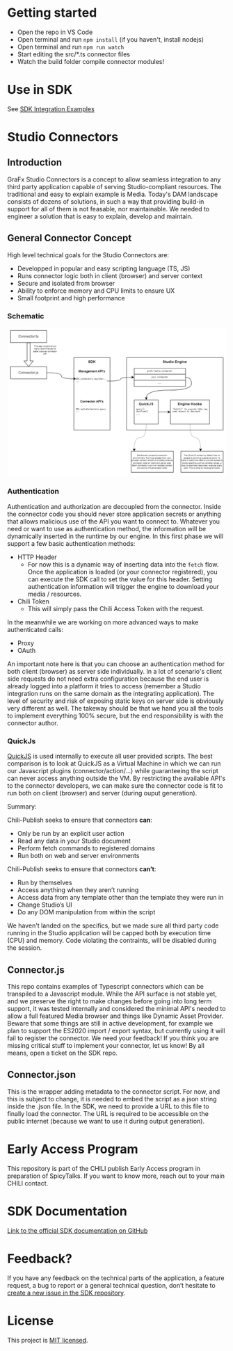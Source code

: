 # Getting started

* Open the repo in VS Code 
* Open terminal and run `npm install` (if you haven't, install nodejs)
* Open terminal and run `npm run watch`
* Start editing the src/*.ts connector files
* Watch the build folder compile connector modules! 

# Use in SDK

See [SDK Integration Examples](https://github.com/chili-publish/editor-sdk-integration-examples)


# Studio Connectors

## Introduction

GraFx Studio Connectors is a concept to allow seamless integration to any third party application capable of serving Studio-compliant resources. The traditional and easy to explain example is Media. Today's DAM landscape consists of dozens of solutions, in such a way that providing build-in support for all of them is not feasable, nor maintainable. We needed to engineer a solution that is easy to explain, develop and maintain. 

## General Connector Concept

High level technical goals for the Studio Connectors are:

* Developped in popular and easy scripting language (TS, JS)
* Runs connector logic both in client (browser) and server context
* Secure and isolated from browser
* Ability to enforce memory and CPU limits to ensure UX
* Small footprint and high performance

### Schematic
![Connector Architecture Overview](./docs/assets/Connectors.png)

### Authentication
Authentication and authorization are decoupled from the connector. Inside the connector code you should never store application secrets or anything that allows malicious use of the API you want to connect to. Whatever you need or want to use as authentication method, the information will be dynamically inserted in the runtime by our engine. 
In this first phase we will support a few basic authentication methods:

* HTTP Header
  * For now this is a dynamic way of inserting data into the `fetch` flow. Once the application is loaded (or your connector registered), you can execute the SDK call to set the value for this header. Setting authentication information will trigger the engine to download your media / resources.
* Chili Token
  * This will simply pass the Chili Access Token with the request.

In the meanwhile we are working on more advanced ways to make authenticated calls:
* Proxy
* OAuth

An important note here is that you can choose an authentication method for both client (browser) as server side individually. In a lot of scenario's client side requests do not need extra configuration because the end user is already logged into a platform it tries to access (remember a Studio integration runs on the same domain as the integrating application). The level of security and risk of exposing static keys on server side is obviously very different as well. 
The takeway should be that we hand you all the tools to implement everything 100% secure, but the end responsibility is with the connector author.

### QuickJs

[QuickJS](https://bellard.org/quickjs/) is used internally to execute all user provided scripts. The best comparison is to look at QuickJS as a Virtual Machine in which we can run our Javascript plugins (connector/action/...) while guaranteeing the script can never access anything outside the VM. By restricting the available API's to the connector developers, we can make sure the connector code is fit to run both on client (browser) and server (during ouput generation).

Summary:

Chili-Publish seeks to ensure that connectors **can**:

* Only be run by an explicit user action
* Read any data in your Studio document
* Perform fetch commands to registered domains
* Run both on web and server environments

Chili-Publish seeks to ensure that connectors **can’t**:

* Run by themselves
* Access anything when they aren’t running
* Access data from any template other than the template they were run in
* Change Studio’s UI
* Do any DOM manipulation from within the script

We haven't landed on the specifics, but we made sure all third party code running in the Studio application will be capped both by execution time (CPU) and memory. Code violating the contraints, will be disabled during the session.

## Connector.js 

This repo contains examples of Typescript connectors which can be transpiled to a Javascript module. While the API surface is not stable yet, and we preserve the right to make changes before going into long term support, it was tested internally and considered the minimal API's needed to allow a full featured Media browser and things like Dynamic Asset Provider. Beware that some things are still in active development, for example we plan to support the ES2020 import / export syntax, but currently using it will fail to register the connector. 
We need your feedback! If you think you are missing critical stuff to implement your connector, let us know! By all means, open a ticket on the SDK repo.

## Connector.json

This is the wrapper adding metadata to the connector script. For now, and this is subject to change, it is needed to embed the script as a json string inside the .json file. In the SDK, we need to provide a URL to this file to finally load the connector. The URL is required to be accessible on the public internet (because we want to use it during output generation).

# Early Access Program

This repository is part of the CHILI publish Early Access program in preparation of SpicyTalks. If you want to know more, reach out to your main CHILI contact.

# SDK Documentation

[Link to the official SDK documentation on GitHub](https://chili-publish.github.io/editor-sdk/)

# Feedback?

If you have any feedback on the technical parts of the application, a feature request, a bug to report or a general technical question, don’t hesitate to [create a new issue in the SDK repository](https://github.com/chili-publish/editor-sdk/issues/new/choose).

# License

This project is [MIT licensed](https://github.com/chili-publish/grafx-connector-template/blob/main/LICENSE).
